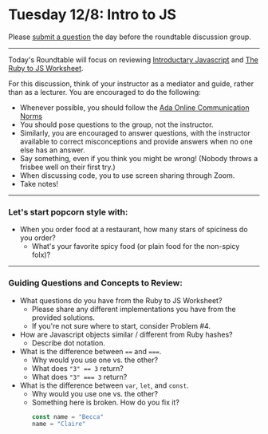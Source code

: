 # Tuesday 12/8: Intro to JS

Please [submit a question](https://airtable.com/shrOEPwWbMZXxXlTt) the day before the roundtable discussion group.

---

Today's Roundtable will focus on reviewing [Introductary Javascript](https://learn-2.galvanize.com/cohorts/2036/blocks/1038/content_files/01-js-week-1/js-intro.md) and [The Ruby to JS Worksheet](https://learn-2.galvanize.com/cohorts/2036/).

For this discussion, think of your instructor as a mediator and guide, rather than as a lecturer. You are encouraged to do the following:

* Whenever possible, you should follow the [Ada Online Communication Norms](https://learn-2.galvanize.com/cohorts/2036/blocks/882/content_files/00-welcome-to-ada/02-wk01-online-communication-norms.md)
* You should pose questions to the group, not the instructor.
* Similarly, you are encouraged to answer questions, with the instructor available to correct misconceptions and provide answers when no one else has an answer.
* Say something, even if you think you might be wrong! (Nobody throws a frisbee well on their first try.)
* When discussing code, you to use screen sharing through Zoom.
* Take notes!

---

### Let's start popcorn style with:
* When you order food at a restaurant, how many stars of spiciness do you order?
    * What's your favorite spicy food (or plain food for the non-spicy folx)?

---

### Guiding Questions and Concepts to Review:
* What questions do you have from the Ruby to JS Worksheet?
    * Please share any different implementations you have from the provided solutions.
    * If you're not sure where to start, consider Problem #4.
* How are Javascript objects similar / different from Ruby hashes?
    * Describe dot notation.
* What is the difference between `==` and `===`. 
    * Why would you use one vs. the other?
    * What does `"3" == 3` return?
    * What does `"3" === 3` return?
* What is the difference between `var`, `let`, and `const`. 
    * Why would you use one vs. the other?
    * Something here is broken. How do you fix it?
        ```javascript
        const name = "Becca"
        name = "Claire"
        ```



